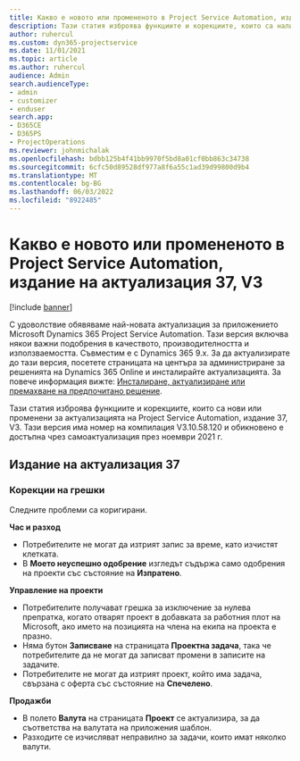 ```yaml
---
title: Какво е новото или промененото в Project Service Automation, издание на актуализация 37, V3
description: Тази статия изброява функциите и корекциите, които са налични в Microsoft Dynamics 365 Project Service Automation Актуализирано издание 37, V3.
author: ruhercul
ms.custom: dyn365-projectservice
ms.date: 11/01/2021
ms.topic: article
ms.author: ruhercul
audience: Admin
search.audienceType:
- admin
- customizer
- enduser
search.app:
- D365CE
- D365PS
- ProjectOperations
ms.reviewer: johnmichalak
ms.openlocfilehash: bdbb125b4f41bb9970f5bd8a01cf0bb863c34738
ms.sourcegitcommit: 6cfc50d89528df977a8f6a55c1ad39d99800d9b4
ms.translationtype: MT
ms.contentlocale: bg-BG
ms.lasthandoff: 06/03/2022
ms.locfileid: "8922485"
---
```

# <a name="whats-new-or-changed-in-project-service-automation-update-release-37-v3"></a>Какво е новото или промененото в Project Service Automation, издание на актуализация 37, V3

[!include [banner](../includes/psa-now-project-operations.md)]

С удоволствие обявяваме най-новата актуализация за приложението Microsoft Dynamics 365 Project Service Automation. Тази версия включва някои важни подобрения в качеството, производителността и използваемостта. Съвместим е с Dynamics 365 9.x. За да актуализирате до тази версия, посетете страницата на центъра за администриране за решенията на Dynamics 365 Online и инсталирайте актуализацията. За повече информация вижте: [Инсталиране, актуализиране или премахване на предпочитано решение](/power-platform/admin/install-remove-preferred-solution).

Тази статия изброява функциите и корекциите, които са нови или променени за актуализацията на Project Service Automation, издание 37, V3. Тази версия има номер на компилация V3.10.58.120 и обикновено е достъпна чрез самоактуализация през ноември 2021 г.

## <a name="update-release-37"></a>Издание на актуализация 37

### <a name="bug-fixes"></a>Корекции на грешки

Следните проблеми са коригирани.

**Час и разход**
- Потребителите не могат да изтрият запис за време, като изчистят клетката.
- В **Моето неуспешно одобрение** изгледът съдържа само одобрения на проекти със състояние на **Изпратено**.

**Управление на проекти**
- Потребителите получават грешка за изключение за нулева препратка, когато отварят проект в добавката за работния плот на Microsoft, ако името на позицията на члена на екипа на проекта е празно.
- Няма бутон **Записване** на страницата **Проектна задача**, така че потребителите да не могат да записват промени в записите на задачите.
- Потребителите не могат да изтрият проект, който има задача, свързана с оферта със състояние на **Спечелено**.

**Продажби**
- В полето **Валута** на страницата **Проект** се актуализира, за да съответства на валутата на приложения шаблон.
- Разходите се изчисляват неправилно за задачи, които имат няколко валути.
